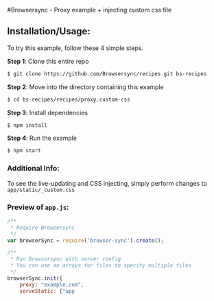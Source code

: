 #Browsersync - Proxy example + injecting custom css file

## Installation/Usage:

To try this example, follow these 4 simple steps. 

**Step 1**: Clone this entire repo
```bash
$ git clone https://github.com/Browsersync/recipes.git bs-recipes
```

**Step 2**: Move into the directory containing this example
```bash
$ cd bs-recipes/recipes/proxy.custom-css
```

**Step 3**: Install dependencies
```bash
$ npm install
```

**Step 4**: Run the example
```bash
$ npm start
```

### Additional Info:



To see the live-updating and CSS injecting, simply perform changes to `app/static/_custom.css`

### Preview of `app.js`:
```js
/**
 * Require Browsersync
 */
var browserSync = require('browser-sync').create();

/**
 * Run Browsersync with server config
 * You can use an arrays for files to specify multiple files
 */
browserSync.init({
    proxy: "example.com",
    serveStatic: ["app